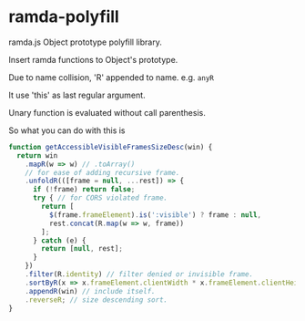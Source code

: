 # ramda-polyfill
ramda.js Object prototype polyfill library.

Insert ramda functions to Object's prototype.

Due to name collision, 'R' appended to name. e.g. `anyR`

It use 'this' as last regular argument.

Unary function is evaluated without call parenthesis.

So what you can do with this is
```javascript
function getAccessibleVisibleFramesSizeDesc(win) {
  return win
    .mapR(w => w) // .toArray()
    // for ease of adding recursive frame.
    .unfoldR(([frame = null, ...rest]) => {
      if (!frame) return false;
      try { // for CORS violated frame.
        return [
          $(frame.frameElement).is(':visible') ? frame : null,
          rest.concat(R.map(w => w, frame))
        ];
      } catch (e) {
        return [null, rest];
      }
    })
    .filter(R.identity) // filter denied or invisible frame.
    .sortByR(x => x.frameElement.clientWidth * x.frameElement.clientHeight)
    .appendR(win) // include itself.
    .reverseR; // size descending sort.
}
```
